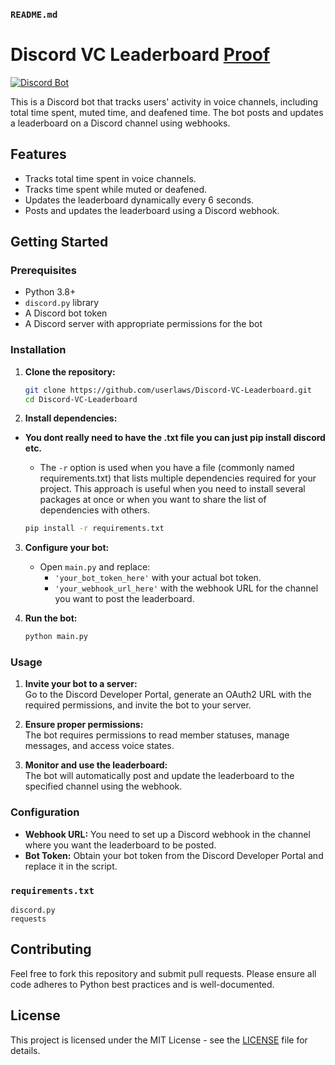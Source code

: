### `README.md`

# Discord VC Leaderboard [Proof](https://i.ibb.co/T2xC7Zv/Screenshot-2024-09-16-150215.png)

[![Discord Bot](https://img.shields.io/badge/Discord-Bot-blue?style=flat-square)](https://discord.com/)

This is a Discord bot that tracks users' activity in voice channels, including total time spent, muted time, and deafened time. The bot posts and updates a leaderboard on a Discord channel using webhooks.

## Features

- Tracks total time spent in voice channels.
- Tracks time spent while muted or deafened.
- Updates the leaderboard dynamically every 6 seconds.
- Posts and updates the leaderboard using a Discord webhook.

## Getting Started

### Prerequisites

- Python 3.8+
- `discord.py` library
- A Discord bot token
- A Discord server with appropriate permissions for the bot

### Installation

1. **Clone the repository:**
   ```bash
   git clone https://github.com/userlaws/Discord-VC-Leaderboard.git
   cd Discord-VC-Leaderboard


2. **Install dependencies:**
- **You dont really need to have the .txt file you can just pip install discord etc.**
   - The ``-r`` option is used when you have a file (commonly named requirements.txt) that lists multiple dependencies required for your project. This approach is useful when you need to install several packages at once or when you want to share the list of dependencies with others.
     
   ```bash
   pip install -r requirements.txt
   ```

3. **Configure your bot:**

   - Open `main.py` and replace:
     - `'your_bot_token_here'` with your actual bot token.
     - `'your_webhook_url_here'` with the webhook URL for the channel you want to post the leaderboard.

4. **Run the bot:**
   ```bash
   python main.py
   ```

### Usage

1. **Invite your bot to a server:**  
   Go to the Discord Developer Portal, generate an OAuth2 URL with the required permissions, and invite the bot to your server.

2. **Ensure proper permissions:**  
   The bot requires permissions to read member statuses, manage messages, and access voice states.

3. **Monitor and use the leaderboard:**  
   The bot will automatically post and update the leaderboard to the specified channel using the webhook.

### Configuration

- **Webhook URL:** You need to set up a Discord webhook in the channel where you want the leaderboard to be posted.
- **Bot Token:** Obtain your bot token from the Discord Developer Portal and replace it in the script.

### `requirements.txt`

```plaintext
discord.py
requests
```

## Contributing

Feel free to fork this repository and submit pull requests. Please ensure all code adheres to Python best practices and is well-documented.

## License

This project is licensed under the MIT License - see the [LICENSE](LICENSE) file for details.
